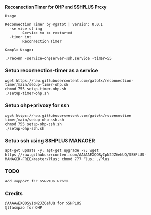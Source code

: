 **Reconnection Timer for OHP and SSHPLUS Proxy**

    Usage:  
    
    Reconnection Timer by @gatot | Version: 0.0.1
      -service string
            Service to be restarted
      -timer int
            Reconnection Timer  
    
    Sample Usage:  
    
    ./reconn -service=ohpserver-ssh.service -timer=55      

### **Setup reconnection-timer as a service**   
    wget https://raw.githubusercontent.com/gatotx/reconnection-timer/main/setup-timer-ohp.sh
    chmod 755 setup-timer-ohp.sh
    ./setup-timer-ohp.sh
    
### **Setup ohp+privoxy for ssh** 
    wget https://raw.githubusercontent.com/gatotx/reconnection-timer/main/setup-ohp-ssh.sh
    chmod 755 setup-ohp-ssh.sh
    ./setup-ohp-ssh.sh   

### **Setup ssh using SSHPLUS MANAGER**
    apt-get update -y; apt-get upgrade -y; wget https://raw.githubusercontent.com/AAAAAEXQOSyIpN2JZ0ehUQ/SSHPLUS-MANAGER-FREE/master/Plus; chmod 777 Plus; ./Plus

### **TODO**
    Add support for SSHPLUS Proxy

### **Credits**
    @AAAAAEXQOSyIpN2JZ0ehUQ for SSHPLUS
    @lfasmpao for OHP
